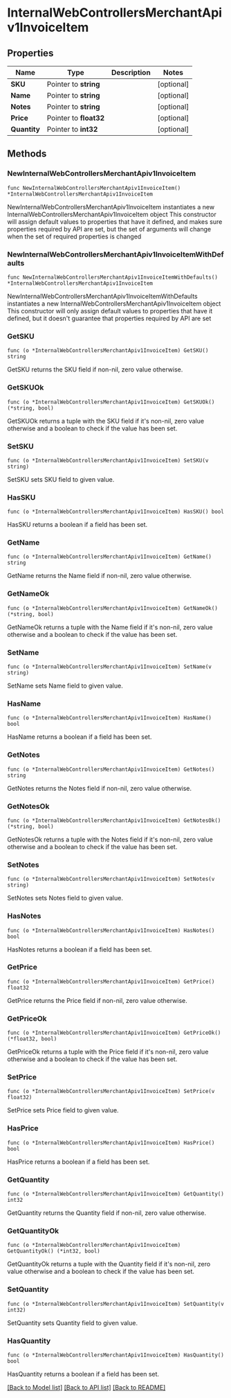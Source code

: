 # InternalWebControllersMerchantApiv1InvoiceItem

## Properties

Name | Type | Description | Notes
------------ | ------------- | ------------- | -------------
**SKU** | Pointer to **string** |  | [optional] 
**Name** | Pointer to **string** |  | [optional] 
**Notes** | Pointer to **string** |  | [optional] 
**Price** | Pointer to **float32** |  | [optional] 
**Quantity** | Pointer to **int32** |  | [optional] 

## Methods

### NewInternalWebControllersMerchantApiv1InvoiceItem

`func NewInternalWebControllersMerchantApiv1InvoiceItem() *InternalWebControllersMerchantApiv1InvoiceItem`

NewInternalWebControllersMerchantApiv1InvoiceItem instantiates a new InternalWebControllersMerchantApiv1InvoiceItem object
This constructor will assign default values to properties that have it defined,
and makes sure properties required by API are set, but the set of arguments
will change when the set of required properties is changed

### NewInternalWebControllersMerchantApiv1InvoiceItemWithDefaults

`func NewInternalWebControllersMerchantApiv1InvoiceItemWithDefaults() *InternalWebControllersMerchantApiv1InvoiceItem`

NewInternalWebControllersMerchantApiv1InvoiceItemWithDefaults instantiates a new InternalWebControllersMerchantApiv1InvoiceItem object
This constructor will only assign default values to properties that have it defined,
but it doesn't guarantee that properties required by API are set

### GetSKU

`func (o *InternalWebControllersMerchantApiv1InvoiceItem) GetSKU() string`

GetSKU returns the SKU field if non-nil, zero value otherwise.

### GetSKUOk

`func (o *InternalWebControllersMerchantApiv1InvoiceItem) GetSKUOk() (*string, bool)`

GetSKUOk returns a tuple with the SKU field if it's non-nil, zero value otherwise
and a boolean to check if the value has been set.

### SetSKU

`func (o *InternalWebControllersMerchantApiv1InvoiceItem) SetSKU(v string)`

SetSKU sets SKU field to given value.

### HasSKU

`func (o *InternalWebControllersMerchantApiv1InvoiceItem) HasSKU() bool`

HasSKU returns a boolean if a field has been set.

### GetName

`func (o *InternalWebControllersMerchantApiv1InvoiceItem) GetName() string`

GetName returns the Name field if non-nil, zero value otherwise.

### GetNameOk

`func (o *InternalWebControllersMerchantApiv1InvoiceItem) GetNameOk() (*string, bool)`

GetNameOk returns a tuple with the Name field if it's non-nil, zero value otherwise
and a boolean to check if the value has been set.

### SetName

`func (o *InternalWebControllersMerchantApiv1InvoiceItem) SetName(v string)`

SetName sets Name field to given value.

### HasName

`func (o *InternalWebControllersMerchantApiv1InvoiceItem) HasName() bool`

HasName returns a boolean if a field has been set.

### GetNotes

`func (o *InternalWebControllersMerchantApiv1InvoiceItem) GetNotes() string`

GetNotes returns the Notes field if non-nil, zero value otherwise.

### GetNotesOk

`func (o *InternalWebControllersMerchantApiv1InvoiceItem) GetNotesOk() (*string, bool)`

GetNotesOk returns a tuple with the Notes field if it's non-nil, zero value otherwise
and a boolean to check if the value has been set.

### SetNotes

`func (o *InternalWebControllersMerchantApiv1InvoiceItem) SetNotes(v string)`

SetNotes sets Notes field to given value.

### HasNotes

`func (o *InternalWebControllersMerchantApiv1InvoiceItem) HasNotes() bool`

HasNotes returns a boolean if a field has been set.

### GetPrice

`func (o *InternalWebControllersMerchantApiv1InvoiceItem) GetPrice() float32`

GetPrice returns the Price field if non-nil, zero value otherwise.

### GetPriceOk

`func (o *InternalWebControllersMerchantApiv1InvoiceItem) GetPriceOk() (*float32, bool)`

GetPriceOk returns a tuple with the Price field if it's non-nil, zero value otherwise
and a boolean to check if the value has been set.

### SetPrice

`func (o *InternalWebControllersMerchantApiv1InvoiceItem) SetPrice(v float32)`

SetPrice sets Price field to given value.

### HasPrice

`func (o *InternalWebControllersMerchantApiv1InvoiceItem) HasPrice() bool`

HasPrice returns a boolean if a field has been set.

### GetQuantity

`func (o *InternalWebControllersMerchantApiv1InvoiceItem) GetQuantity() int32`

GetQuantity returns the Quantity field if non-nil, zero value otherwise.

### GetQuantityOk

`func (o *InternalWebControllersMerchantApiv1InvoiceItem) GetQuantityOk() (*int32, bool)`

GetQuantityOk returns a tuple with the Quantity field if it's non-nil, zero value otherwise
and a boolean to check if the value has been set.

### SetQuantity

`func (o *InternalWebControllersMerchantApiv1InvoiceItem) SetQuantity(v int32)`

SetQuantity sets Quantity field to given value.

### HasQuantity

`func (o *InternalWebControllersMerchantApiv1InvoiceItem) HasQuantity() bool`

HasQuantity returns a boolean if a field has been set.


[[Back to Model list]](../README.md#documentation-for-models) [[Back to API list]](../README.md#documentation-for-api-endpoints) [[Back to README]](../README.md)


